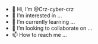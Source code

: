 - 👋 Hi, I’m @Crz-cyber-crz
- 👀 I’m interested in ...
- 🌱 I’m currently learning ...
- 💞️ I’m looking to collaborate on ...
- 📫 How to reach me ...

<!---
Crz-cyber-crz/Crz-cyber-crz is a ✨ special ✨ repository because its `README.md` (this file) appears on your GitHub profile.
You can click the Preview link to take a look at your changes.
--->
